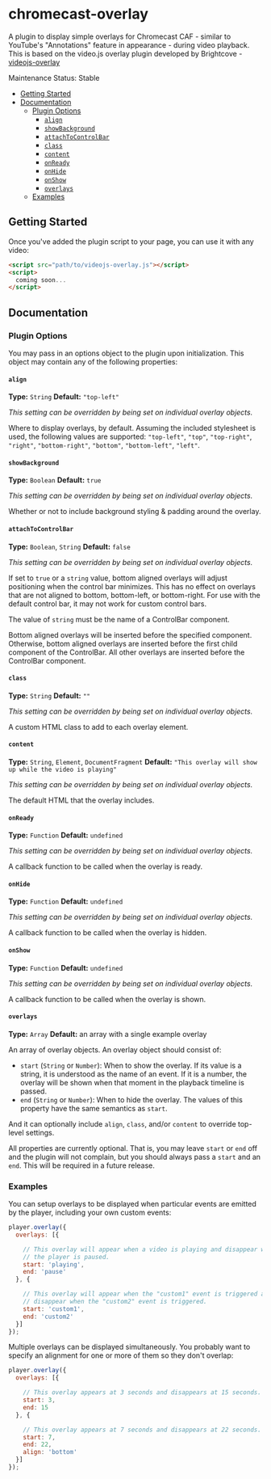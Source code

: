# chromecast-overlay

A plugin to display simple overlays for Chromecast CAF - similar to YouTube's "Annotations" feature in appearance - during video playback.  This is based on the video.js overlay plugin developed by Brightcove - [videojs-overlay](https://github.com/brightcove/videojs-overlay)


Maintenance Status: Stable

<!-- START doctoc generated TOC please keep comment here to allow auto update -->
<!-- DON'T EDIT THIS SECTION, INSTEAD RE-RUN doctoc TO UPDATE -->


- [Getting Started](#getting-started)
- [Documentation](#documentation)
  - [Plugin Options](#plugin-options)
    - [`align`](#align)
    - [`showBackground`](#showbackground)
    - [`attachToControlBar`](#attachtocontrolbar)
    - [`class`](#class)
    - [`content`](#content)
    - [`onReady`](#onready)
    - [`onHide`](#onhide)
    - [`onShow`](#onshow)
    - [`overlays`](#overlays)
  - [Examples](#examples)

<!-- END doctoc generated TOC please keep comment here to allow auto update -->


## Getting Started

Once you've added the plugin script to your page, you can use it with any video:

```html
<script src="path/to/videojs-overlay.js"></script>
<script>
  coming soon...
</script>
```

## Documentation

### Plugin Options

You may pass in an options object to the plugin upon initialization. This
object may contain any of the following properties:

#### `align`

__Type:__ `String`
__Default:__ `"top-left"`

_This setting can be overridden by being set on individual overlay objects._

Where to display overlays, by default. Assuming the included stylesheet is used, the following values are supported: `"top-left"`, `"top"`, `"top-right"`, `"right"`, `"bottom-right"`, `"bottom"`, `"bottom-left"`, `"left"`.

#### `showBackground`

__Type:__ `Boolean`
__Default:__ `true`

_This setting can be overridden by being set on individual overlay objects._

Whether or not to include background styling & padding around the overlay.

#### `attachToControlBar`

__Type:__ `Boolean`, `String`
__Default:__ `false`

_This setting can be overridden by being set on individual overlay objects._

If set to `true` or a `string` value, bottom aligned overlays will adjust positioning when the control bar minimizes. This has no effect on overlays that are not aligned to bottom, bottom-left, or bottom-right. For use with the default control bar, it may not work for custom control bars.

The value of `string` must be the name of a ControlBar component.

Bottom aligned overlays will be inserted before the specified component. Otherwise, bottom aligned overlays are inserted before the first child component of the ControlBar. All other overlays are inserted before the ControlBar component.

#### `class`

__Type:__ `String`
__Default:__ `""`

_This setting can be overridden by being set on individual overlay objects._

A custom HTML class to add to each overlay element.

#### `content`

__Type:__ `String`, `Element`, `DocumentFragment`
__Default:__ `"This overlay will show up while the video is playing"`

_This setting can be overridden by being set on individual overlay objects._

The default HTML that the overlay includes.

#### `onReady`

__Type:__ `Function`
__Default:__ `undefined`

_This setting can be overridden by being set on individual overlay objects._

A callback function to be called when the overlay is ready.

#### `onHide`

__Type:__ `Function`
__Default:__ `undefined`

_This setting can be overridden by being set on individual overlay objects._

A callback function to be called when the overlay is hidden.

#### `onShow`

__Type:__ `Function`
__Default:__ `undefined`

_This setting can be overridden by being set on individual overlay objects._

A callback function to be called when the overlay is shown.

#### `overlays`

__Type:__ `Array`
__Default:__ an array with a single example overlay

An array of overlay objects. An overlay object should consist of:

- `start` (`String` or `Number`): When to show the overlay. If its value is a string, it is understood as the name of an event. If it is a number, the overlay will be shown when that moment in the playback timeline is passed.
- `end` (`String` or `Number`): When to hide the overlay. The values of this property have the same semantics as `start`.

And it can optionally include `align`, `class`, and/or `content` to override top-level settings.

All properties are currently optional. That is, you may leave `start` or `end` off and the plugin will not complain, but you should always pass a `start` and an `end`. This will be required in a future release.

### Examples

You can setup overlays to be displayed when particular events are emitted by the player, including your own custom events:

```js
player.overlay({
  overlays: [{

    // This overlay will appear when a video is playing and disappear when
    // the player is paused.
    start: 'playing',
    end: 'pause'
  }, {

    // This overlay will appear when the "custom1" event is triggered and
    // disappear when the "custom2" event is triggered.
    start: 'custom1',
    end: 'custom2'
  }]
});
```

Multiple overlays can be displayed simultaneously. You probably want to specify an alignment for one or more of them so they don't overlap:

```js
player.overlay({
  overlays: [{

    // This overlay appears at 3 seconds and disappears at 15 seconds.
    start: 3,
    end: 15
  }, {

    // This overlay appears at 7 seconds and disappears at 22 seconds.
    start: 7,
    end: 22,
    align: 'bottom'
  }]
});
```

